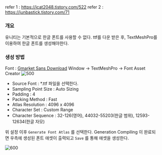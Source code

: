 
refer 1 : https://icat2048.tistory.com/522
refer 2 : https://junbastick.tistory.com/71
### 개요
유니티는 기본적으로 한글 폰트를 사용할 수 없다.
ttf를 다운 받은 후, TextMeshPro를 이용하여 한글 폰트를 생성해야한다.

### 생성 방법
Font : [Gmarket Sans Download](https://corp.gmarket.com/fonts/)
Window -> TextMeshPro -> Font Asset Creator
![500](Pasted%20image%2020250416111021.png)

- Source Font : \*.ttf 파일을 선택한다.
- Sampling Point Size : Auto Sizing
- Padding : 4
- Packing Method : Fast
- Atlas Resolution : 4096 x 4096
- Character Set : Custom Range
- Character Sequence : 32-126(영어), 44032-55203(한글 범위), 12593-12634(한글 자모)

위 설정 이후 `Generate Font Atlas` 를 선택한다.
Generation Compiling 이 완료되면 우측에 생성된 폰트 애셋이 출력되고 `Save` 를 통해 애셋을 생성한다.

![600](Pasted%20image%2020250416111236.png)
